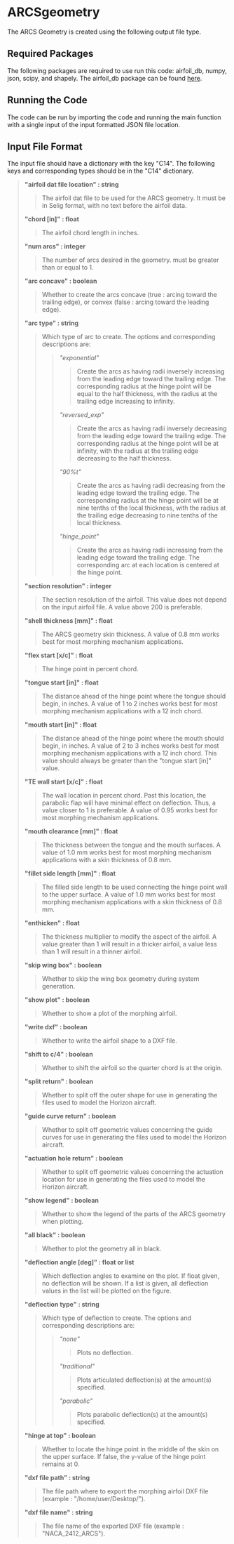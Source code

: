 # ARCSgeometry
The ARCS Geometry is created using the following output file type.

## Required Packages
The following packages are required to use run this code: airfoil_db, numpy, json, scipy, and shapely. The airfoil_db package can be found [here](https://github.com/usuaero/AirfoilDatabase).

## Running the Code
The code can be run by importing the code and running the main function with a single input of the input formatted JSON file location.

## Input File Format
The input file should have a dictionary with the key "C14". The following keys and corresponding types should be in the "C14" dictionary.

>**"airfoil dat file location" : string**
>>The airfoil dat file to be used for the ARCS geometry. It must be in Selig format, with no text before the airfoil data.
>>
>**"chord [in]" : float**
>>The airfoil chord length in inches.
>>
>**"num arcs" : integer**
>>The number of arcs desired in the geometry. must be greater than or equal to 1.
>>
>**"arc concave" : boolean**
>>Whether to create the arcs concave (true : arcing toward the trailing edge), or convex (false : arcing toward the leading edge).
>>
>**"arc type" : string**
>>Which type of arc to create. The options and corresponding descriptions are:
>>>*"exponential"*
>>>>Create the arcs as having radii inversely increasing from the leading edge toward the trailing edge. The corresponding radius at the hinge point will be equal to the half thickness, with the radius at the trailing edge increasing to infinity.
>>>>
>>>*"reversed_exp"*
>>>>Create the arcs as having radii inversely decreasing from the leading edge toward the trailing edge. The corresponding radius at the hinge point will be at infinity, with the radius at the trailing edge decreasing to the half thickness.
>>>>
>>>*"90%t"*
>>>>Create the arcs as having radii decreasing from the leading edge toward the trailing edge. The corresponding radius at the hinge point will be at nine tenths of the local thickness, with the radius at the trailing edge decreasing to nine tenths of the local thickness.
>>>>
>>>*"hinge_point"*
>>>>Create the arcs as having radii increasing from the leading edge toward the trailing edge. The corresponding arc at each location is centered at the hinge point.
>>>>
>**"section resolution" : integer**
>>The section resolution of the airfoil. This value does not depend on the input airfoil file. A value above 200 is preferable.
>>
>**"shell thickness [mm]" : float**
>>The ARCS geometry skin thickness. A value of 0.8 mm works best for most morphing mechanism applications.
>>
>**"flex start [x/c]" : float**
>>The hinge point in percent chord.
>>
>**"tongue start [in]" : float**
>>The distance ahead of the hinge point where the tongue should begin, in inches. A value of 1 to 2 inches works best for most morphing mechanism applications with a 12 inch chord.
>>
>**"mouth start [in]" : float**
>>The distance ahead of the hinge point where the mouth should begin, in inches. A value of 2 to 3 inches works best for most morphing mechanism applications with a 12 inch chord. This value should always be greater than the "tongue start [in]" value.
>>
>**"TE wall start [x/c]" : float**
>>The wall location in percent chord. Past this location, the parabolic flap will have minimal effect on deflection. Thus, a value closer to 1 is preferable. A value of 0.95 works best for most morphing mechanism applications.
>>
>**"mouth clearance [mm]" : float**
>>The thickness between the tongue and the mouth surfaces. A value of 1.0 mm works best for most morphing mechanism applications with a skin thickness of 0.8 mm.
>>
>**"fillet side length [mm]" : float**
>>The filled side length to be used connecting the hinge point wall to the upper surface. A value of 1.0 mm works best for most morphing mechanism applications with a skin thickness of 0.8 mm.
>>
>**"enthicken" : float**
>>The thickness multiplier to modify the aspect of the airfoil. A value greater than 1 will result in a thicker airfoil, a value less than 1 will result in a thinner airfoil.
>>
>**"skip wing box" : boolean**
>>Whether to skip the wing box geometry during system generation.
>>
>**"show plot" : boolean**
>>Whether to show a plot of the morphing airfoil.
>>
>**"write dxf" : boolean**
>>Whether to write the airfoil shape to a DXF file.
>>
>**"shift to c/4" : boolean**
>>Whether to shift the airfoil so the quarter chord is at the origin.
>>
>**"split return" : boolean**
>>Whether to split off the outer shape for use in generating the files used to model the Horizon aircraft.
>>
>**"guide curve return" : boolean**
>>Whether to split off geometric values concerning the guide curves for use in generating the files used to model the Horizon aircraft.
>>
>**"actuation hole return" : boolean**
>>Whether to split off geometric values concerning the actuation location for use in generating the files used to model the Horizon aircraft.
>>
>**"show legend" : boolean**
>>Whether to show the legend of the parts of the ARCS geometry when plotting.
>>
>**"all black" : boolean**
>>Whether to plot the geometry all in black.
>>
>**"deflection angle [deg]" : float or list**
>>Which deflection angles to examine on the plot. If float given, no deflection will be shown. If a list is given, all deflection values in the list will be plotted on the figure.
>>
>**"deflection type" : string**
>>Which type of deflection to create. The options and corresponding descriptions are:
>>>*"none"*
>>>>Plots no deflection.
>>>>
>>>*"traditional"*
>>>>Plots articulated deflection(s) at the amount(s) specified.
>>>>
>>>*"parabolic"*
>>>>Plots parabolic deflection(s) at the amount(s) specified.
>>>>
>**"hinge at top" : boolean**
>>Whether to locate the hinge point in the middle of the skin on the upper surface. If false, the y-value of the hinge point remains at 0.
>>
>**"dxf file path" : string**
>>The file path where to export the morphing airfoil DXF file (example : "/home/user/Desktop/").
>>
>**"dxf file name" : string**
>>The file name of the exported DXF file (example : "NACA_2412_ARCS").
>>
